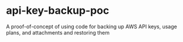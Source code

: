 # api-key-backup-poc
A proof-of-concept of using code for backing up AWS API keys, usage plans, and attachments and restoring them
